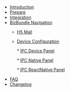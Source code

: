 * [Introduction](./README.md)
* [Prepare](./pages/prepare.md)
* [Integration](./pages/access.md)
* [BizBundle Navigation](./pages/biznav.md)
  * [H5 Mall](./pages/mall/README.md)
  * [Device Configuration](./pages/activator/README.md)  
    <!-- * [Message Center](./pages/message/README.md) -->
    <!-- * [Device Panel](./pages/panel/README.md) -->
  
     \* [IPC Device Panel](./pages/ipc_panel/README.md)

     \* [IPC Native Panel](./pages/ipc_panel/Native_Panel/README.md)
  
     \* [IPC ReactNative Panel](./pages/ipc_panel/RN_Panel/README.md)
  
    <!-- * [依赖关系](./pages/dependence.md) -->
* [FAQ](./pages/faq.md)
* [Changelog](./pages/updates.md)

